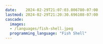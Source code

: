 ```yaml
---
date:    2024-02-29T21:07:03.006780-07:00
lastmod: 2024-02-29T21:20:30.696108-07:00
cascade:
  images:
  - /languages/fish-shell.jpeg
  programming_language: "Fish Shell"
---
```

